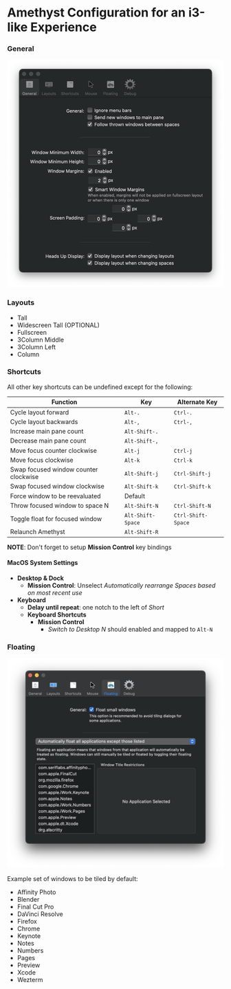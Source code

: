 # Amethyst Configuration for an i3-like Experience

### General
![General Settings](amethyst_general.png)

### Layouts
 * Tall
 * Widescreen Tall (OPTIONAL)
 * Fullscreen
 * 3Column Middle
 * 3Column Left
 * Column

### Shortcuts
All other key shortcuts can be undefined except for the following:

| Function | Key | Alternate Key
| ----- | ----- | ----- |
| Cycle layout forward | `Alt-.` | `Ctrl-.` |
| Cycle layout backwards | `Alt-,` | `Ctrl-,` |
| Increase main pane count | `Alt-Shift-.` | |
| Decrease main pane count | `Alt-Shift-,` | |
| Move focus counter clockwise | `Alt-j` | `Ctrl-j` |
| Move focus clockwise | `Alt-k` | `Ctrl-k` |
| Swap focused window counter clockwise | `Alt-Shift-j` | `Ctrl-Shift-j` |
| Swap focused window clockwise | `Alt-Shift-k` | `Ctrl-Shift-k` |
| Force window to be reevaluated | Default | |
| Throw focused window to space N | `Alt-Shift-N` | `Ctrl-Shift-N` |
| Toggle float for focused window | `Alt-Shift-Space` | `Ctrl-Shift-Space` |
| Relaunch Amethyst | `Alt-Shift-R` | |

**NOTE**: Don't forget to setup **Mission Control** key bindings

#### MacOS System Settings
 * **Desktop & Dock**
   * **Mission Control**: Unselect _Automatically rearrange Spaces based on most recent use_
 * **Keyboard**
   * **Delay until repeat**: one notch to the left of _Short_
   * **Keyboard Shortcuts**
     * **Mission Control**
       * _Switch to Desktop N_ should enabled and mapped to `Alt-N`
  
### Floating
![Floating Settings](amethyst_floating.png)

Example set of windows to be tiled by default:
 * Affinity Photo
 * Blender
 * Final Cut Pro
 * DaVinci Resolve
 * Firefox
 * Chrome
 * Keynote
 * Notes
 * Numbers
 * Pages
 * Preview
 * Xcode
 * Wezterm
